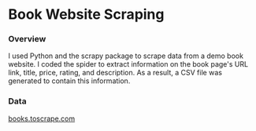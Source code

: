 # Book Website Scraping

### Overview
I used Python and the scrapy package to scrape data from a demo book website. I coded the spider to extract information on the book page's URL link, title, price, rating, and description. As a result, a CSV file was generated to contain this information.

### Data
[books.toscrape.com](https://books.toscrape.com/)
